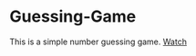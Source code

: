 # Guessing-Game
This is a simple number guessing game.
<a href="https://jsoftver.github.io/Guessing-Game/" class="button">Watch</a>
